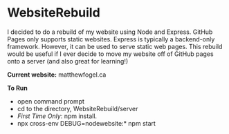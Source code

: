 # WebsiteRebuild
I decided to do a rebuild of my website using Node and Express. GitHub Pages only supports static websites. Express is typically a backend-only framework. However, it can be used to serve static web pages. This rebuild would be useful if I ever decide to move my website off of GitHub pages onto a server (and also great for learning!) 

**Current website:**
matthewfogel.ca

**To Run**
* open command prompt
* cd to the directory, WebsiteRebuild/server
* *First Time Only*: npm install.
* npx cross-env DEBUG=nodewebsite:* npm start